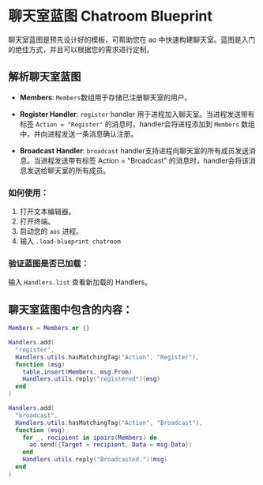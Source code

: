 # 聊天室蓝图 Chatroom Blueprint

聊天室蓝图是预先设计好的模板，可帮助您在 ao 中快速构建聊天室。蓝图是入门的绝佳方式，并且可以根据您的需求进行定制。

## 解析聊天室蓝图

- **Members**: `Members`数组用于存储已注册聊天室的用户。

- **Register Handler**: `register` handler 用于进程加入聊天室。当进程发送带有标签 `Action = "Register"` 的消息时，handler会将进程添加到 `Members` 数组中，并向进程发送一条消息确认注册。

- **Broadcast Handler**: `broadcast` handler支持进程向聊天室的所有成员发送消息。当进程发送带有标签 Action = "Broadcast" 的消息时，handler会将该消息发送给聊天室的所有成员。

### 如何使用：

1. 打开文本编辑器。
2. 打开终端。
3. 启动您的 `aos` 进程。
4. 输入 `.load-blueprint chatroom`

### 验证蓝图是否已加载：

输入 `Handlers.list` 查看新加载的 Handlers。

## 聊天室蓝图中包含的内容：

```lua
Members = Members or {}

Handlers.add(
  "register",
  Handlers.utils.hasMatchingTag("Action", "Register"),
  function (msg)
    table.insert(Members, msg.From)
    Handlers.utils.reply("registered")(msg)
  end
)

Handlers.add(
  "broadcast",
  Handlers.utils.hasMatchingTag("Action", "Broadcast"),
  function (msg)
    for _, recipient in ipairs(Members) do
      ao.send({Target = recipient, Data = msg.Data})
    end
    Handlers.utils.reply("Broadcasted.")(msg)
  end
)
```
